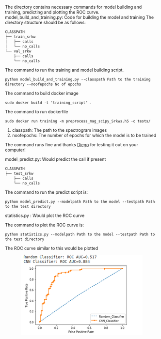 The directory contains necessary commands for model building and training, predicting and plotting the ROC curve.
model_build_and_training.py: Code for building the model and training
The directory structure should be as follows:
```
CLASSPATH
├── train_srkw
│   ├── calls
│   └── no_calls
└── val_srkw
    ├── calls
    └── no_calls
```
The command to run the training and model building script.
```
python model_build_and_training.py --classpath Path to the training directory --noofepochs No of epochs
```

The command to build docker image
```
sudo docker build -t 'training_script' .
```
The command to run dockerfile
```
sudo docker run training -m preprocess_mag_scipy_Srkws.h5 -c tests/ 
```

1. classpath: The path to the spectrogram images
2. noofepochs: The number of epochs for which the model is to be trained

The command runs fine and thanks [Diego](https://github.com/jd-rs) for testing it out on your computer!


model_predict.py: Would predict the call if present
```
CLASSPATH
├── test_srkw
    ├── calls
    └── no_calls
```
The command to run the predict script is:
```
python model_predict.py --modelpath Path to the model --testpath Path to the test directory
```

statistics.py : Would plot the ROC curve

The command to plot the ROC curve is:
```
python statistics.py --modelpath Path to the model --testpath Path to the test directory
```
The ROC curve similar to this would be plotted
<p align = "center">
<img src = /images/CNN_final_vs_random.png>
</p>
